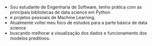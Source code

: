 - Sou estudante de Engenharia de Software, tenho prática com as principais bibliotecas de data science em Python
- e projetos pessoais de Machine Learning.
- Atualmente voltei meu foco de estudos para a parte básica de data science 
-  buscando melhorar a visualização dos dados e funcionamento dos modelos preditivos.

<!---
LuisAlexandreRosa/LuisAlexandreRosa is a ✨ special ✨ repository because its `README.md` (this file) appears on your GitHub profile.
You can click the Preview link to take a look at your changes.
--->
